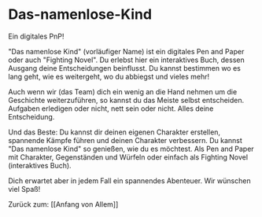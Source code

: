 # Das-namenlose-Kind
Ein digitales PnP!

"Das namenlose Kind" (vorläufiger Name) ist ein digitales Pen and Paper oder auch "Fighting Novel". Du erlebst hier ein interaktives Buch, dessen Ausgang deine Entscheidungen beinflusst. Du kannst bestimmen wo es lang geht, wie es weitergeht, wo du abbiegst und vieles mehr!

Auch wenn wir (das Team) dich ein wenig an die Hand nehmen um die Geschichte weiterzuführen, so kannst du das Meiste selbst entscheiden. Aufgaben erledigen oder nicht, nett sein oder nicht. Alles deine Entscheidung. 

Und das Beste: Du kannst dir deinen eigenen Charakter erstellen, spannende Kämpfe führen und deinen Charakter verbessern. Du kannst "Das namenlose Kind" so genießen, wie du es möchtest. Als Pen and Paper mit Charakter, Gegenständen und Würfeln oder einfach als Fighting Novel (interaktives Buch).

Dich erwartet aber in jedem Fall ein spannendes Abenteuer. Wir wünschen viel Spaß!

Zurück zum:
[[Anfang von Allem]]
